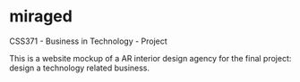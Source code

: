 # miraged
CSS371 - Business in Technology - Project

This is a website mockup of a AR interior design agency for the final project: design a technology related business.
